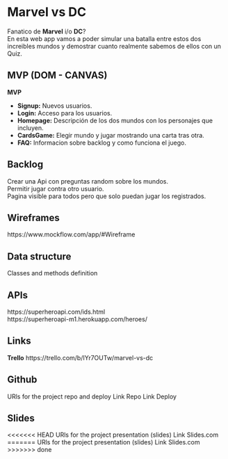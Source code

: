 <h1>Marvel vs DC</h1>
Fanatico de <strong>Marvel</strong> i/o <strong>DC</strong>? <br>En esta web app vamos a poder simular una batalla entre estos dos increibles mundos y demostrar cuanto realmente sabemos de ellos con un Quiz.

<h2>MVP (DOM - CANVAS)</h2>
<strong>MVP</strong>
<ul>
  <li><strong>Signup:</strong> Nuevos usuarios.</li>
  <li><strong>Login:</strong> Acceso para los usuarios.</li>
  <li><strong>Homepage:</strong> Descripción de los dos mundos con los personajes que incluyen.</li>
  <li><strong>CardsGame:</strong> Elegir mundo y jugar mostrando una carta tras otra.</li>
  <li><strong>FAQ:</strong> Informacion sobre backlog y como funciona el juego.</li>
</ul>

<h2>Backlog</h2>
Crear una Api con preguntas random sobre los mundos.<br>
Permitir jugar contra otro usuario.<br>
Pagina visible para todos pero que solo puedan jugar los registrados.


<h2>Wireframes</h2>
https://www.mockflow.com/app/#Wireframe

<h2>Data structure</h2>
Classes and methods definition

<h2>APIs</h2>
https://superheroapi.com/ids.html <br>
https://superheroapi-m1.herokuapp.com/heroes/

<h2>Links</h2>
<strong>Trello</strong>
https://trello.com/b/IYr7OUTw/marvel-vs-dc

<h2>Github</h2>
URls for the project repo and deploy Link Repo Link Deploy

<h2>Slides</h2>
<<<<<<< HEAD
URls for the project presentation (slides) Link Slides.com
=======
URls for the project presentation (slides) Link Slides.com
>>>>>>> done
